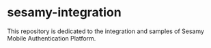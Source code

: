 # sesamy-integration
This repository is dedicated to the integration and samples of Sesamy Mobile Authentication Platform.
